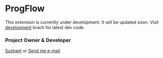 # ProgFlow

This extension is currently under development. It will be updated soon. Visit <a href="https://github.com/sushant102004/ProgFlow/tree/development">development</a> brach for latest dev code.

### Project Owner & Developer
<a href = "https://github.com/sushant102004">Sushant</a> or
<a href = "mailto:sushant.dhiman9812@gmail.com">Send me e-mail</a>
